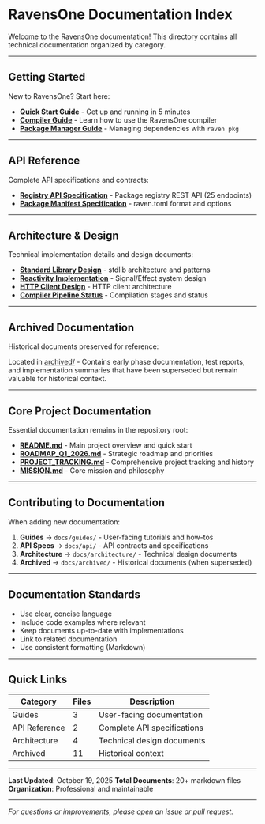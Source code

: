 # RavensOne Documentation Index

Welcome to the RavensOne documentation! This directory contains all technical documentation organized by category.

---

## Getting Started

New to RavensOne? Start here:

- **[Quick Start Guide](guides/QUICKSTART.md)** - Get up and running in 5 minutes
- **[Compiler Guide](guides/COMPILER-GUIDE.md)** - Learn how to use the RavensOne compiler
- **[Package Manager Guide](guides/PACKAGE_MANAGER_GUIDE.md)** - Managing dependencies with `raven pkg`

---

## API Reference

Complete API specifications and contracts:

- **[Registry API Specification](api/REGISTRY_API_SPEC.md)** - Package registry REST API (25 endpoints)
- **[Package Manifest Specification](api/PACKAGE_MANIFEST_SPEC.md)** - raven.toml format and options

---

## Architecture & Design

Technical implementation details and design documents:

- **[Standard Library Design](architecture/STDLIB_DESIGN.md)** - stdlib architecture and patterns
- **[Reactivity Implementation](architecture/REACTIVITY_IMPLEMENTATION.md)** - Signal/Effect system design
- **[HTTP Client Design](architecture/HTTP_CLIENT_DESIGN.md)** - HTTP client architecture
- **[Compiler Pipeline Status](architecture/COMPILER_PIPELINE_STATUS.md)** - Compilation stages and status

---

## Archived Documentation

Historical documents preserved for reference:

Located in [archived/](archived/) - Contains early phase documentation, test reports, and implementation summaries that have been superseded but remain valuable for historical context.

---

## Core Project Documentation

Essential documentation remains in the repository root:

- **[README.md](../README.md)** - Main project overview and quick start
- **[ROADMAP_Q1_2026.md](../ROADMAP_Q1_2026.md)** - Strategic roadmap and priorities
- **[PROJECT_TRACKING.md](../PROJECT_TRACKING.md)** - Comprehensive project tracking and history
- **[MISSION.md](../MISSION.md)** - Core mission and philosophy

---

## Contributing to Documentation

When adding new documentation:

1. **Guides** → `docs/guides/` - User-facing tutorials and how-tos
2. **API Specs** → `docs/api/` - API contracts and specifications
3. **Architecture** → `docs/architecture/` - Technical design documents
4. **Archived** → `docs/archived/` - Historical documents (when superseded)

---

## Documentation Standards

- Use clear, concise language
- Include code examples where relevant
- Keep documents up-to-date with implementations
- Link to related documentation
- Use consistent formatting (Markdown)

---

## Quick Links

| Category | Files | Description |
|----------|-------|-------------|
| Guides | 3 | User-facing documentation |
| API Reference | 2 | Complete API specifications |
| Architecture | 4 | Technical design documents |
| Archived | 11 | Historical context |

---

**Last Updated**: October 19, 2025
**Total Documents**: 20+ markdown files
**Organization**: Professional and maintainable

---

*For questions or improvements, please open an issue or pull request.*
